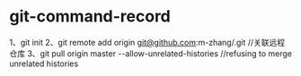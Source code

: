 # git-command-record

1、git init <project-name>
2、git remote add origin git@github.com:m-zhang/<project-name>.git //关联远程仓库
3、git pull origin master --allow-unrelated-histories    //refusing to merge unrelated histories